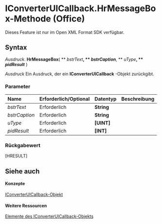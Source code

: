 
# IConverterUICallback.HrMessageBox-Methode (Office)

Dieses Feature ist nur im Open XML Format SDK verfügbar.


## Syntax

 _Ausdruck_. **HrMessageBox**( ** _bstrText_**, ** _bstrCaption_**, ** _uType_**, ** _pidResult_** )

 _Ausdruck_ Ein Ausdruck, der ein **IConverterUICallback** -Objekt zurückgibt.


### Parameter



|**Name**|**Erforderlich/Optional**|**Datentyp**|**Beschreibung**|
|:-----|:-----|:-----|:-----|
| _bstrText_|Erforderlich|**String**||
| _bstrCaption_|Erforderlich|**String**||
| _uType_|Erforderlich|**[UINT]**||
| _pidResult_|Erforderlich|**[INT]**||

### Rückgabewert

[HRESULT]


## Siehe auch


#### Konzepte


[IConverterUICallback-Objekt](9e1a4016-b96a-08b7-db0c-a2e4d63e11e1.md)
#### Weitere Ressourcen


[Elemente des IConverterUICallback-Objekts](http://msdn.microsoft.com/library/ec3f2d9a-1b1a-ebb1-f003-e725dccc440d%28Office.15%29.aspx)